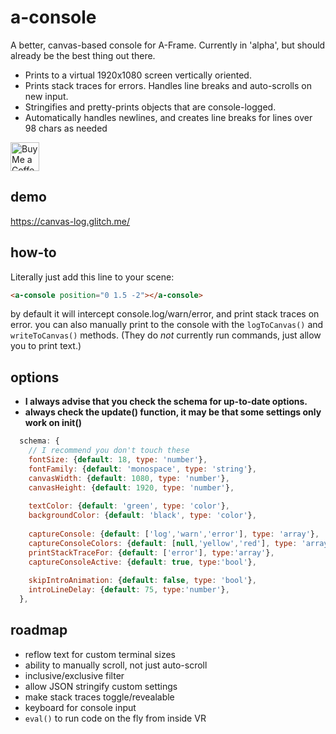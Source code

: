# a-console
A better, canvas-based console for A-Frame. Currently in 'alpha', but should already be the best thing out there. 
- Prints to a virtual 1920x1080 screen vertically oriented. 
- Prints stack traces for errors. Handles line breaks and auto-scrolls on new input.
- Stringifies and pretty-prints objects that are console-logged. 
- Automatically handles newlines, and creates line breaks for lines over 98 chars as needed

<a href='https://ko-fi.com/kylev' target='_blank'><img height='35' style='border:0px;height:46px;' src='https://az743702.vo.msecnd.net/cdn/kofi3.png?v=0' border='0' alt='Buy Me a Coffee at ko-fi.com' /><a/>

## demo
https://canvas-log.glitch.me/

## how-to
Literally just add this line to your scene:
```html
<a-console position="0 1.5 -2"></a-console>
```

by default it will intercept console.log/warn/error, and print stack traces on error. you can also manually print to the console with the `logToCanvas()` and `writeToCanvas()` methods. (They do _not_ currently run commands, just allow you to print text.)

## options
- **I always advise that you check the schema for up-to-date options.**
- **always check the update() function, it may be that some settings only work on init()**
```js
  schema: {
    // I recommend you don't touch these
    fontSize: {default: 18, type: 'number'},
    fontFamily: {default: 'monospace', type: 'string'},
    canvasWidth: {default: 1080, type: 'number'},
    canvasHeight: {default: 1920, type: 'number'},
    
    textColor: {default: 'green', type: 'color'},
    backgroundColor: {default: 'black', type: 'color'},
    
    captureConsole: {default: ['log','warn','error'], type: 'array'},
    captureConsoleColors: {default: [null,'yellow','red'], type: 'array'},
    printStackTraceFor: {default: ['error'], type:'array'},
    captureConsoleActive: {default: true, type:'bool'},
    
    skipIntroAnimation: {default: false, type: 'bool'},
    introLineDelay: {default: 75, type:'number'},
  },
```

## roadmap
  - reflow text for custom terminal sizes 
  - ability to manually scroll, not just auto-scroll
  - inclusive/exclusive filter
  - allow JSON stringify custom settings
  - make stack traces toggle/revealable
  - keyboard for console input
  - `eval()` to run code on the fly from inside VR
